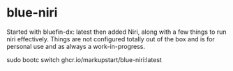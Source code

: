 # blue-niri

Started with bluefin-dx: latest then added Niri, along with a few things to run niri effectively. Things are not configured totally out of the box and is for personal use and as always a work-in-progress.

sudo bootc switch ghcr.io/markupstart/blue-niri:latest

